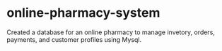 # online-pharmacy-system
Created a database for an online pharmacy to manage invetory, orders, payments, and customer profiles using Mysql.
